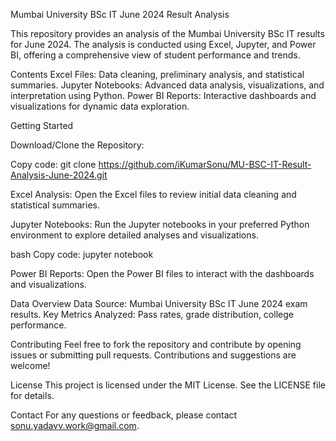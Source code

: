 Mumbai University BSc IT June 2024 Result Analysis

This repository provides an analysis of the Mumbai University BSc IT results for June 2024. The analysis is conducted using Excel, Jupyter, and Power BI, offering a comprehensive view of student performance and trends.

Contents
Excel Files: Data cleaning, preliminary analysis, and statistical summaries.
Jupyter Notebooks: Advanced data analysis, visualizations, and interpretation using Python.
Power BI Reports: Interactive dashboards and visualizations for dynamic data exploration.

Getting Started

Download/Clone the Repository:

Copy code:
git clone https://github.com/iKumarSonu/MU-BSC-IT-Result-Analysis-June-2024.git

Excel Analysis:
Open the Excel files to review initial data cleaning and statistical summaries.

Jupyter Notebooks:
Run the Jupyter notebooks in your preferred Python environment to explore detailed analyses and visualizations.

bash
Copy code:
jupyter notebook

Power BI Reports:
Open the Power BI files to interact with the dashboards and visualizations.

Data Overview
Data Source: Mumbai University BSc IT June 2024 exam results.
Key Metrics Analyzed: Pass rates, grade distribution, college performance.

Contributing
Feel free to fork the repository and contribute by opening issues or submitting pull requests. Contributions and suggestions are welcome!

License
This project is licensed under the MIT License. See the LICENSE file for details.

Contact
For any questions or feedback, please contact sonu.yadavv.work@gmail.com.
